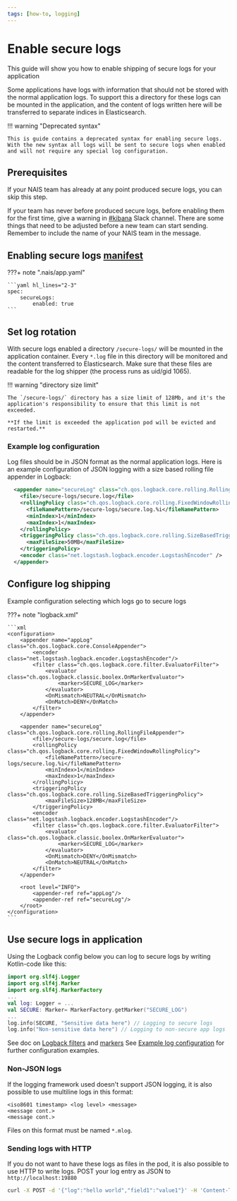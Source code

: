 ```yaml
---
tags: [how-to, logging]
---
```

# Enable secure logs

This guide will show you how to enable shipping of secure logs for your application

Some applications have logs with information that should not be stored with the normal application logs. To support this a directory for these logs can be mounted in the application, and the content of logs written here will be transferred to separate indices in Elasticsearch.

!!! warning "Deprecated syntax"

    This is guide contains a deprecated syntax for enabling secure logs. With the new syntax all logs will be sent to secure logs when enabled and will not require any special log configuration.

## Prerequisites

If your NAIS team has already at any point produced secure logs, you can skip this step.

If your team has never before produced secure logs, before enabling them for the first time, give a warning in [#kibana](https://nav-it.slack.com/archives/C7T8QHXD3) Slack channel. There are some things that need to be adjusted before a new team can start sending. Remember to include the name of your NAIS team in the message.

## Enabling secure logs [manifest](../../../workloads/application/reference/application-spec.md)

???+ note ".nais/app.yaml"

    ```yaml hl_lines="2-3"
    spec:
        secureLogs:
            enabled: true
    ```

## Set log rotation

With secure logs enabled a directory `/secure-logs/` will be mounted in the application container. Every `*.log` file in this directory will be monitored and the content transferred to Elasticsearch. Make sure that these files are readable for the log shipper \(the process runs as uid/gid 1065\).

!!! warning "directory size limit"

    The `/secure-logs/` directory has a size limit of 128Mb, and it's the application's responsibility to ensure that this limit is not exceeded.

    **If the limit is exceeded the application pod will be evicted and restarted.**

### Example log configuration

Log files should be in JSON format as the normal application logs. Here is an example configuration of JSON logging with a size based rolling file appender in Logback:

```xml
  <appender name="secureLog" class="ch.qos.logback.core.rolling.RollingFileAppender">
    <file>/secure-logs/secure.log</file>
    <rollingPolicy class="ch.qos.logback.core.rolling.FixedWindowRollingPolicy">
      <fileNamePattern>/secure-logs/secure.log.%i</fileNamePattern>
      <minIndex>1</minIndex>
      <maxIndex>1</maxIndex>
    </rollingPolicy>
    <triggeringPolicy class="ch.qos.logback.core.rolling.SizeBasedTriggeringPolicy">
      <maxFileSize>50MB</maxFileSize>
    </triggeringPolicy>
    <encoder class="net.logstash.logback.encoder.LogstashEncoder" />
  </appender>
```

## Configure log shipping

Example configuration selecting which logs go to secure logs

???+ note "logback.xml"

    ```xml
    <configuration>
        <appender name="appLog" class="ch.qos.logback.core.ConsoleAppender">
            <encoder class="net.logstash.logback.encoder.LogstashEncoder"/>
            <filter class="ch.qos.logback.core.filter.EvaluatorFilter">
                <evaluator class="ch.qos.logback.classic.boolex.OnMarkerEvaluator">
                    <marker>SECURE_LOG</marker>
                </evaluator>
                <OnMismatch>NEUTRAL</OnMismatch>
                <OnMatch>DENY</OnMatch>
            </filter>
        </appender>

        <appender name="secureLog" class="ch.qos.logback.core.rolling.RollingFileAppender">
            <file>/secure-logs/secure.log</file>
            <rollingPolicy class="ch.qos.logback.core.rolling.FixedWindowRollingPolicy">
                <fileNamePattern>/secure-logs/secure.log.%i</fileNamePattern>
                <minIndex>1</minIndex>
                <maxIndex>1</maxIndex>
            </rollingPolicy>
            <triggeringPolicy class="ch.qos.logback.core.rolling.SizeBasedTriggeringPolicy">
                <maxFileSize>128MB</maxFileSize>
            </triggeringPolicy>
            <encoder class="net.logstash.logback.encoder.LogstashEncoder"/>
            <filter class="ch.qos.logback.core.filter.EvaluatorFilter">
                <evaluator class="ch.qos.logback.classic.boolex.OnMarkerEvaluator">
                    <marker>SECURE_LOG</marker>
                </evaluator>
                <OnMismatch>DENY</OnMismatch>
                <OnMatch>NEUTRAL</OnMatch>
            </filter>
        </appender>

        <root level="INFO">
            <appender-ref ref="appLog"/>
            <appender-ref ref="secureLog"/>
        </root>
    </configuration>
    ```

## Use secure logs in application

Using the Logback config below you can log to secure logs by writing Kotlin-code like this:

```kotlin
import org.slf4j.Logger
import org.slf4j.Marker
import org.slf4j.MarkerFactory
...
val log: Logger = ...
val SECURE: Marker= MarkerFactory.getMarker("SECURE_LOG")
...
log.info(SECURE, "Sensitive data here") // Logging to secure logs
log.info("Non-sensitive data here") // Logging to non-secure app logs
```

See doc on [Logback filters](https://logback.qos.ch/manual/filters.html#evaluatorFilter) and [markers](https://www.slf4j.org/api/org/slf4j/MarkerFactory.html)
See [Example log configuration](#example-log-configuration) for further configuration examples.

### Non-JSON logs

If the logging framework used doesn't support JSON logging, it is also possible to use multiline logs in this format:

```text
<iso8601 timestamp> <log level> <message>
<message cont.>
<message cont.>
```

Files on this format must be named `*.mlog`.

### Sending logs with HTTP

If you do not want to have these logs as files in the pod, it is also possible to use HTTP to write logs. POST your log entry as JSON to `http://localhost:19880`

```bash
curl -X POST -d '{"log":"hello world","field1":"value1"}' -H 'Content-Type: application/json' http://localhost:19880/
```
